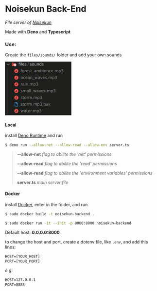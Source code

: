 # Noisekun Back-End

_File server of [Noisekun](https://github.com/mateusfg7/Noisekun)_

Made with **Deno** and **Typescript**

### Use:

Create the `files/sounds/` folder and add your own sounds

![sounds](docs/sounds.png)

#### Local

install [Deno Runtime](https://deno.land/) and run

```bash
$ deno run --allow-net --allow-read --allow-env server.ts
```

> **--allow-net** _flag to abilite the 'net' permissions_
>
> **--allow-read** _flag to abilite the 'read' permissions_
>
> **--allow-read** _flag to abilite the 'environment variables' permissions_
>
> **server.ts** _main server file_

#### Docker

install [Docker](https://www.docker.com/get-started), enter in the folder, and run

```bash
$ sudo docker build -t noisekun-backend .
```

```bash
$ sudo docker run -it --init -p 8000:8000 noisekun-backend
```

Default host: **0.0.0.0:8000**

to change the host and port, create a dotenv file, like `.env`, and add this lines:

```dotenv
HOST=[YOUR_HOST]
PORT=[YOUR_PORT]
```

_e.g:_

```
HOST=127.0.0.1
PORT=8888
```
